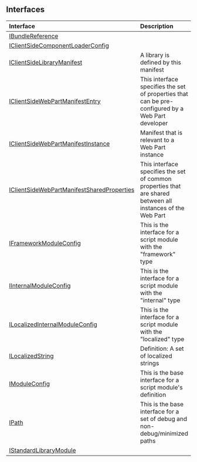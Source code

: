 



## Interfaces

| Interface	   |  Description |
|:-------------|:---------------|
| [IBundleReference](./sp-module-interfaces/ibundlereference.md)   |   |
| [IClientSideComponentLoaderConfig](./sp-module-interfaces/iclientsidecomponentloaderconfig.md)   |   |
| [IClientSideLibraryManifest](./sp-module-interfaces/iclientsidelibrarymanifest.md)   | A library is defined by this manifest  |
| [IClientSideWebPartManifestEntry](./sp-module-interfaces/iclientsidewebpartmanifestentry.md)   | This interface specifies the set of properties that can be pre-configured by a Web Part developer  |
| [IClientSideWebPartManifestInstance](./sp-module-interfaces/iclientsidewebpartmanifestinstance.md)   | Manifest that is relevant to a Web Part instance  |
| [IClientSideWebPartManifestSharedProperties](./sp-module-interfaces/iclientsidewebpartmanifestsharedproperties.md)   | This interface specifies the set of common properties that are shared between all instances of the Web Part  |
| [IFrameworkModuleConfig](./sp-module-interfaces/iframeworkmoduleconfig.md)   | This is the interface for a script module with the "framework" type  |
| [IInternalModuleConfig](./sp-module-interfaces/iinternalmoduleconfig.md)   | This is the interface for a script module with the "internal" type  |
| [ILocalizedInternalModuleConfig](./sp-module-interfaces/ilocalizedinternalmoduleconfig.md)   | This is the interface for a script module with the "localized" type  |
| [ILocalizedString](./sp-module-interfaces/ilocalizedstring.md)   | Definition: A set of localized strings  |
| [IModuleConfig](./sp-module-interfaces/imoduleconfig.md)   | This is the base interface for a script module's definition  |
| [IPath](./sp-module-interfaces/ipath.md)   | This is the base interface for a set of debug and non-debug/minimized paths  |
| [IStandardLibraryModule](./sp-module-interfaces/istandardlibrarymodule.md)   |   |






